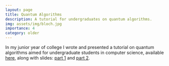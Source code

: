 ```yaml
---
layout: page
title: Quantum Algorithms
description: A tutorial for undergraduates on quantum algorithms.
img: assets/img/bloch.jpg
importance: 4
category: older
---
```


In my junior year of college I wrote and presented a tutorial on quantum algorithms aimed for undergraduate students in computer science, available [here](/assets/pdf/quantum_tutorial.pdf), along with slides: [part 1](/assets/pdf/quantum_presentation_1.pdf) and [part 2](/assets/pdf/quantum_presentation_2.pdf).